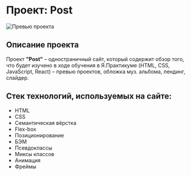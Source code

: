 # Проект: Post
![Превью проекта](https://user-images.githubusercontent.com/113699485/223101114-0e9a881d-0977-4185-8ad5-71c0186c3a09.jpg)

## Описание проекта
Проект **"Post"** – одностраничный сайт, который содержит обзор того, что будет изучено в ходе обучения в Я.Практикуме (HTML, CSS, JavaScript, React) – превью проектов, обложка муз. альбома, лендинг, слайдер.

## Стек технологий, используемых на сайте:
* HTML
* CSS
* Семантическая вёрстка
* Flex-box
* Позиционирование
* БЭМ
* Псевдоклассы
* Миксы классов
* Анимация
* Фреймы 
